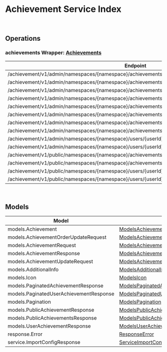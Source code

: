 # Achievement Service Index

&nbsp;  

## Operations

### achievements Wrapper:  [Achievements](../AccelByte.Sdk/Api/Achievement/Wrapper/Achievements.cs)
| Endpoint | Method | ID | Class |
|---|---|---|---|
| /achievement/v1/admin/namespaces/{namespace}/achievements | GET | AdminListAchievements | [AdminListAchievements](../AccelByte.Sdk/Api/Achievement/Operation//AdminListAchievements.cs) |
| /achievement/v1/admin/namespaces/{namespace}/achievements | POST | AdminCreateNewAchievement | [AdminCreateNewAchievement](../AccelByte.Sdk/Api/Achievement/Operation//AdminCreateNewAchievement.cs) |
| /achievement/v1/admin/namespaces/{namespace}/achievements/export | GET | ExportAchievements | [ExportAchievements](../AccelByte.Sdk/Api/Achievement/Operation//ExportAchievements.cs) |
| /achievement/v1/admin/namespaces/{namespace}/achievements/import | POST | ImportAchievements | [ImportAchievements](../AccelByte.Sdk/Api/Achievement/Operation//ImportAchievements.cs) |
| /achievement/v1/admin/namespaces/{namespace}/achievements/{achievementCode} | GET | AdminGetAchievement | [AdminGetAchievement](../AccelByte.Sdk/Api/Achievement/Operation//AdminGetAchievement.cs) |
| /achievement/v1/admin/namespaces/{namespace}/achievements/{achievementCode} | PUT | AdminUpdateAchievement | [AdminUpdateAchievement](../AccelByte.Sdk/Api/Achievement/Operation//AdminUpdateAchievement.cs) |
| /achievement/v1/admin/namespaces/{namespace}/achievements/{achievementCode} | DELETE | AdminDeleteAchievement | [AdminDeleteAchievement](../AccelByte.Sdk/Api/Achievement/Operation//AdminDeleteAchievement.cs) |
| /achievement/v1/admin/namespaces/{namespace}/achievements/{achievementCode} | PATCH | AdminUpdateAchievementListOrder | [AdminUpdateAchievementListOrder](../AccelByte.Sdk/Api/Achievement/Operation//AdminUpdateAchievementListOrder.cs) |
| /achievement/v1/admin/namespaces/{namespace}/users/{userId}/achievements | GET | AdminListUserAchievements | [AdminListUserAchievements](../AccelByte.Sdk/Api/Achievement/Operation//AdminListUserAchievements.cs) |
| /achievement/v1/admin/namespaces/{namespace}/users/{userId}/achievements/{achievementCode}/unlock | PUT | AdminUnlockAchievement | [AdminUnlockAchievement](../AccelByte.Sdk/Api/Achievement/Operation//AdminUnlockAchievement.cs) |
| /achievement/v1/public/namespaces/{namespace}/achievements | GET | PublicListAchievements | [PublicListAchievements](../AccelByte.Sdk/Api/Achievement/Operation//PublicListAchievements.cs) |
| /achievement/v1/public/namespaces/{namespace}/achievements/{achievementCode} | GET | PublicGetAchievement | [PublicGetAchievement](../AccelByte.Sdk/Api/Achievement/Operation//PublicGetAchievement.cs) |
| /achievement/v1/public/namespaces/{namespace}/users/{userId}/achievements | GET | PublicListUserAchievements | [PublicListUserAchievements](../AccelByte.Sdk/Api/Achievement/Operation//PublicListUserAchievements.cs) |
| /achievement/v1/public/namespaces/{namespace}/users/{userId}/achievements/{achievementCode}/unlock | PUT | PublicUnlockAchievement | [PublicUnlockAchievement](../AccelByte.Sdk/Api/Achievement/Operation//PublicUnlockAchievement.cs) |


&nbsp;  

## Models

| Model | Class |
|---|---|
| models.Achievement | [ModelsAchievement](../AccelByte.Sdk/Api/Achievement/Model/ModelsAchievement.cs) |
| models.AchievementOrderUpdateRequest | [ModelsAchievementOrderUpdateRequest](../AccelByte.Sdk/Api/Achievement/Model/ModelsAchievementOrderUpdateRequest.cs) |
| models.AchievementRequest | [ModelsAchievementRequest](../AccelByte.Sdk/Api/Achievement/Model/ModelsAchievementRequest.cs) |
| models.AchievementResponse | [ModelsAchievementResponse](../AccelByte.Sdk/Api/Achievement/Model/ModelsAchievementResponse.cs) |
| models.AchievementUpdateRequest | [ModelsAchievementUpdateRequest](../AccelByte.Sdk/Api/Achievement/Model/ModelsAchievementUpdateRequest.cs) |
| models.AdditionalInfo | [ModelsAdditionalInfo](../AccelByte.Sdk/Api/Achievement/Model/ModelsAdditionalInfo.cs) |
| models.Icon | [ModelsIcon](../AccelByte.Sdk/Api/Achievement/Model/ModelsIcon.cs) |
| models.PaginatedAchievementResponse | [ModelsPaginatedAchievementResponse](../AccelByte.Sdk/Api/Achievement/Model/ModelsPaginatedAchievementResponse.cs) |
| models.PaginatedUserAchievementResponse | [ModelsPaginatedUserAchievementResponse](../AccelByte.Sdk/Api/Achievement/Model/ModelsPaginatedUserAchievementResponse.cs) |
| models.Pagination | [ModelsPagination](../AccelByte.Sdk/Api/Achievement/Model/ModelsPagination.cs) |
| models.PublicAchievementResponse | [ModelsPublicAchievementResponse](../AccelByte.Sdk/Api/Achievement/Model/ModelsPublicAchievementResponse.cs) |
| models.PublicAchievementsResponse | [ModelsPublicAchievementsResponse](../AccelByte.Sdk/Api/Achievement/Model/ModelsPublicAchievementsResponse.cs) |
| models.UserAchievementResponse | [ModelsUserAchievementResponse](../AccelByte.Sdk/Api/Achievement/Model/ModelsUserAchievementResponse.cs) |
| response.Error | [ResponseError](../AccelByte.Sdk/Api/Achievement/Model/ResponseError.cs) |
| service.ImportConfigResponse | [ServiceImportConfigResponse](../AccelByte.Sdk/Api/Achievement/Model/ServiceImportConfigResponse.cs) |

